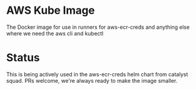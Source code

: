 # AWS Kube Image

The Docker image for use in runners for aws-ecr-creds and anything else where we need the aws cli and kubectl

# Status

This is being actively used in the aws-ecr-creds helm chart from catalyst squad. PRs welcome, we're always ready to make the image smaller.
